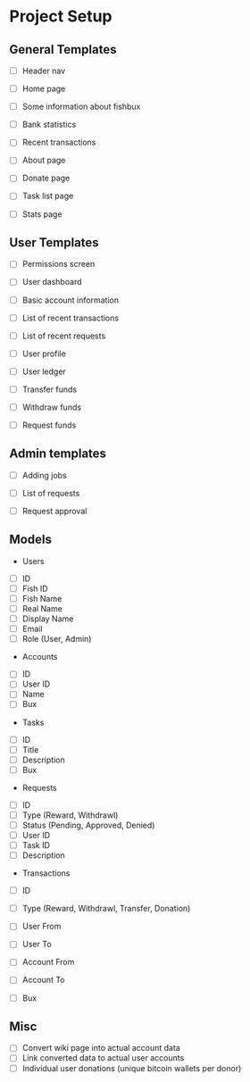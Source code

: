 # Project Setup

## General Templates
- [ ] Header nav
- [ ] Home page
 - [ ] Some information about fishbux
 - [ ] Bank statistics
 - [ ] Recent transactions
- [ ] About page
- [ ] Donate page
- [ ] Task list page
- [ ] Stats page


## User Templates
- [ ] Permissions screen
- [ ] User dashboard
 - [ ] Basic account information
 - [ ] List of recent transactions
 - [ ] List of recent requests
- [ ] User profile
- [ ] User ledger
- [ ] Transfer funds
- [ ] Withdraw funds
- [ ] Request funds


## Admin templates
- [ ] Adding jobs
- [ ] List of requests
- [ ] Request approval


## Models

- Users
 - [ ] ID
 - [ ] Fish ID
 - [ ] Fish Name
 - [ ] Real Name
 - [ ] Display Name
 - [ ] Email
 - [ ] Role (User, Admin)

- Accounts
 - [ ] ID
 - [ ] User ID
 - [ ] Name
 - [ ] Bux

- Tasks
 - [ ] ID
 - [ ] Title
 - [ ] Description
 - [ ] Bux

- Requests
 - [ ] ID
 - [ ] Type (Reward, Withdrawl)
 - [ ] Status (Pending, Approved, Denied)
 - [ ] User ID
 - [ ] Task ID
 - [ ] Description

- Transactions
 - [ ] ID
 - [ ] Type (Reward, Withdrawl, Transfer, Donation)
 - [ ] User From
 - [ ] User To
 - [ ] Account From
 - [ ] Account To
 - [ ] Bux


## Misc

- [ ] Convert wiki page into actual account data
- [ ] Link converted data to actual user accounts
- [ ] Individual user donations (unique bitcoin wallets per donor)
